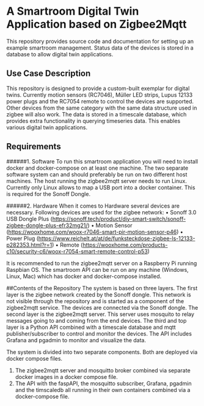 # A Smartroom Digital Twin Application based on Zigbee2Mqtt
This repository provides source code and documentation for setting up an example smartroom management. Status data of the devices is stored in a database to allow digital twin applications. 

## Use Case Description
This repository is designed to provide a custom-built exemplar for digital twins. Currently motion sensors (RC7046), Müller LED strips, Lupus 12133 power plugs and the RC7054 remote to control the devices are supported. Other devices from the same category with the same data structure used in zigbee will also work. The data is stored in a timescale database, which provides extra functionality in querying timeseries data. This enables various digital twin applications. 

## Requirements
######1.	Software
To run this smartroom application you will need to install docker and docker-compose on at least one machine. The two separate software system can and should preferably be run on two different host machines. The host running the zigbee2mqtt server needs to run Linux. Currently only Linux allows to map a USB port into a docker container. This is required for the Sonoff Dongle. 

######2.	Hardware
When it comes to Hardware several devices are necessary. Following devices are used for the zigbee network:
•	Sonoff 3.0 USB Dongle Plus (https://sonoff.tech/product/diy-smart-switch/sonoff-zigbee-dongle-plus-efr32mg21/)
•	Motion Sensor (https://wooxhome.com/woox-r7046-smart-pir-motion-sensor-p46)
•	Power Plug (https://www.reichelt.at/at/de/funksteckdose-zigbee-ls-12133-p282353.html?r=1)
•	Remote (https://wooxhome.com/products-c10/security-c6/woox-r7054-smart-remote-control-p53)

It is recommended to run the zigbee2mqtt server on a Raspberry Pi running Raspbian OS. 
The smartroom API can be run on any machine (Windows, Linux, Mac) which has docker and docker-compose installed. 

##Contents of the Repository
The system is based on three layers. The first layer is the zigbee network created by the Sonoff dongle. This network is not visible through the repository and is started as a component of the zigbee2mqtt service. The devices are connected via the Sonoff dongle. The second layer is the zigbee2mqtt server. This server uses mosquito to relay messages going to and coming from the end devices. The third and top layer is a Python API combined with a timescale database and mqtt publisher/subscriber to control and monitor the devices. 
The API includes Grafana and pgadmin to monitor and visualize the data. 

The system is divided into two separate components. Both are deployed via docker compose files. 
1.	The zigbee2mqtt server and mosquitto broker combined via separate docker images in a docker compose file. 
2.	The API with the faspAPI, the mosquitto subscriber, Grafana, pgadmin and the timscaledb all running in their own containers combined via a docker-compose file. 

